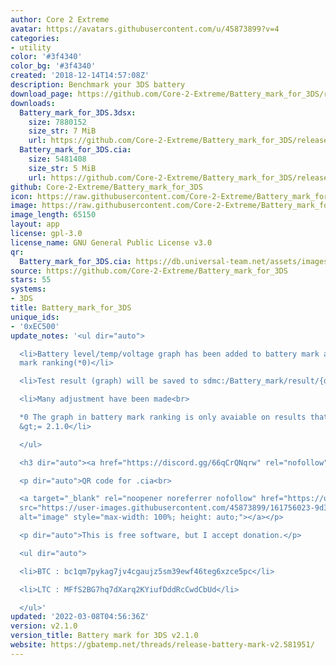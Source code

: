```yaml
---
author: Core 2 Extreme
avatar: https://avatars.githubusercontent.com/u/45873899?v=4
categories:
- utility
color: '#3f4340'
color_bg: '#3f4340'
created: '2018-12-14T14:57:08Z'
description: Benchmark your 3DS battery
download_page: https://github.com/Core-2-Extreme/Battery_mark_for_3DS/releases
downloads:
  Battery_mark_for_3DS.3dsx:
    size: 7880152
    size_str: 7 MiB
    url: https://github.com/Core-2-Extreme/Battery_mark_for_3DS/releases/download/v2.1.0/Battery_mark_for_3DS.3dsx
  Battery_mark_for_3DS.cia:
    size: 5481408
    size_str: 5 MiB
    url: https://github.com/Core-2-Extreme/Battery_mark_for_3DS/releases/download/v2.1.0/Battery_mark_for_3DS.cia
github: Core-2-Extreme/Battery_mark_for_3DS
icon: https://raw.githubusercontent.com/Core-2-Extreme/Battery_mark_for_3DS/master/resource/icon.png
image: https://raw.githubusercontent.com/Core-2-Extreme/Battery_mark_for_3DS/master/resource/banner.png
image_length: 65150
layout: app
license: gpl-3.0
license_name: GNU General Public License v3.0
qr:
  Battery_mark_for_3DS.cia: https://db.universal-team.net/assets/images/qr/battery_mark_for_3ds-cia.png
source: https://github.com/Core-2-Extreme/Battery_mark_for_3DS
stars: 55
systems:
- 3DS
title: Battery_mark_for_3DS
unique_ids:
- '0xEC500'
update_notes: '<ul dir="auto">

  <li>Battery level/temp/voltage graph has been added to battery mark and battery
  mark ranking(*0)</li>

  <li>Test result (graph) will be saved to sdmc:/Battery_mark/result/{date}.jpg</li>

  <li>Many adjustment have been made<br>

  *0 The graph in battery mark ranking is only avaiable on results that are app ver
  &gt;= 2.1.0</li>

  </ul>

  <h3 dir="auto"><a href="https://discord.gg/66qCrQNqrw" rel="nofollow">Discord channel</a></h3>

  <p dir="auto">QR code for .cia<br>

  <a target="_blank" rel="noopener noreferrer nofollow" href="https://user-images.githubusercontent.com/45873899/161756023-9d3528b1-c458-4b2c-8dd4-8265beb871b0.png"><img
  src="https://user-images.githubusercontent.com/45873899/161756023-9d3528b1-c458-4b2c-8dd4-8265beb871b0.png"
  alt="image" style="max-width: 100%; height: auto;"></a></p>

  <p dir="auto">This is free software, but I accept donation.</p>

  <ul dir="auto">

  <li>BTC : bc1qm7pykag7jv4cgaujz5sm39ewf46teg6xzce5pc</li>

  <li>LTC : MFfS2BG7hq7dXarq2KYiufDddRcCwdCbUd</li>

  </ul>'
updated: '2022-03-08T04:56:36Z'
version: v2.1.0
version_title: Battery mark for 3DS v2.1.0
website: https://gbatemp.net/threads/release-battery-mark-v2.581951/
---
```

